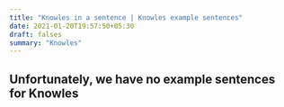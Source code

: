 ```yaml
---
title: "Knowles in a sentence | Knowles example sentences"
date: 2021-01-20T19:57:50+05:30
draft: falses
summary: "Knowles"
---
```

## Unfortunately, we have no example sentences for Knowles                 
